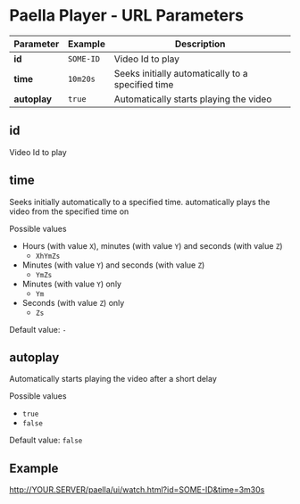 Paella Player - URL Parameters
==============================

Parameter      | Example   | Description
---------------|-----------|------------
**id**         | `SOME-ID` | Video Id to play
**time**       | `10m20s`  | Seeks initially automatically to a specified time
**autoplay**   | `true`    | Automatically starts playing the video


id
----
Video Id to play

time
----
Seeks initially automatically to a specified time.
automatically plays the video from the specified time on

Possible values
* Hours (with value `X`), minutes (with value `Y`) and seconds (with value `Z`)
    * `XhYmZs`
* Minutes (with value `Y`) and seconds (with value `Z`)
    * `YmZs`
* Minutes (with value `Y`) only
    * `Ym`
* Seconds (with value `Z`) only
    * `Zs`

Default value: `-`    
        

autoplay
--------
Automatically starts playing the video after a short delay

Possible values
* `true`
* `false`

Default value: `false`


Example
-------
http://YOUR.SERVER/paella/ui/watch.html?id=SOME-ID&time=3m30s
